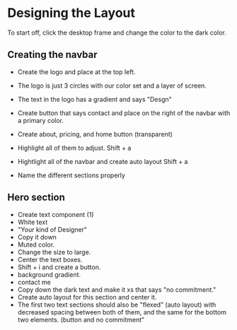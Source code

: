 # Designing the Layout

To start off, click the desktop frame and change the color to the dark color.

## Creating the navbar

- Create the logo and place at the top left.
- The logo is just 3 circles with our color set and a layer of screen.
- The text in the logo has a gradient and says "Desgn" 
- Create button that says contact and place on the right of the navbar with a primary color.

- Create about, pricing, and home button (transparent)
- Highlight all of them to adjust. Shift + a

- Hightlight all of the navbar and create auto layout Shift + a

- Name the different sections properly

## Hero section

- Create text component (1)
- White text
- "Your kind of Designer"
- Copy it down
- Muted color.
- Change the size to large.
- Center the text boxes. 
- Shift + i and create a button.
- background gradient.
- contact me
- Copy down the dark text and make it xs that says "no commitment." 
- Create auto layout for this section and center it.
- The first two text sections should also be "flexed" (auto layout) with decreased spacing between both of them, and the same for the bottom two elements. (button and no commitment"

